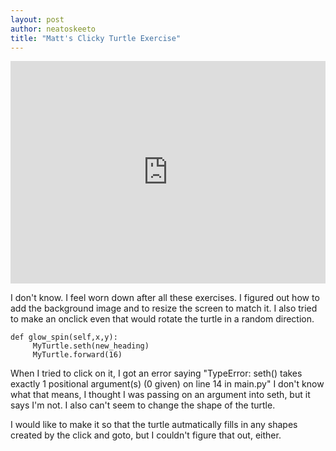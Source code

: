 ```yaml
---
layout: post
author: neatoskeeto
title: "Matt's Clicky Turtle Exercise"
---
```



<iframe src="https://trinket.io/embed/python/e78ef7ffdb" width="100%" height="356" frameborder="0" marginwidth="0" marginheight="0" allowfullscreen></iframe>


I don't know. I feel worn down after all these exercises. I figured out how to add the background image and to resize the screen to match it. I also tried to make an onclick even that would rotate the turtle in a random direction.
```
def glow_spin(self,x,y):
     MyTurtle.seth(new_heading)
     MyTurtle.forward(16)
```

When I tried to click on it, I got an error saying "TypeError: seth() takes exactly 1 positional argument(s) (0 given) on line 14 in main.py"
I don't know what that means, I thought I was passing on an argument into seth, but it says I'm not. I also can't seem to change the shape of the turtle.

I would like to make it so that the turtle autmatically fills in any shapes created by the click and goto, but I couldn't figure that out, either.
